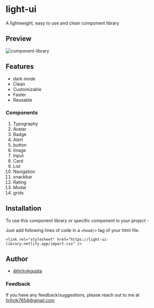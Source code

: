 # light-ui

A lightweight, easy to use and clean component library

## Preview

![component-library](https://user-images.githubusercontent.com/60725346/154828757-e890ac8d-8c4a-414c-ba58-40fc4dcfe027.gif)

## Features

- dark mode
- Clean
- Customizable
- Faster
- Reusable

### Components

1. Typography
2. Avatar
3. Badge
4. Alert
5. button
6. Image
7. Input
8. Card
9. List
10. Navigation
11. snackbar
12. Rating
13. Modal
14. grids

## Installation

To use this component library or specific component in your project -

Just add following lines of code in a `<head/>` tag of your html file.

    <link rel="stylesheet" href="https://light-ui-library.netlify.app/import.css" />

## Author

- [@hritvikgupta](https://github.com/hritvikgupta)

### Feedback

If you have any feedback/suggestions, please reach out to me at hritvik7654@gmail.com

